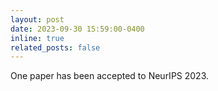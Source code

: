 ```yaml
---
layout: post
date: 2023-09-30 15:59:00-0400
inline: true
related_posts: false
---
```


One paper has been accepted to NeurIPS 2023.

